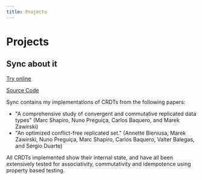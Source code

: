 ```yaml
---
title: Projects
---
```


# Projects

## Sync about it

[Try online](/sync.html)

[Source Code](https://github.com/LAC-Tech/website/blob/master/www/crdt.js)

Sync contains my implementations of CRDTs from the following papers:

- "A comprehensive study of convergent and commutative replicated data types" (Marc Shapiro, Nuno Preguiça, Carlos Baquero, and Marek Zawirski)
- "An optimized conflict-free replicated set." (Annette Bieniusa, Marek Zawirski, Nuno Preguiça, Marc Shapiro, Carlos Baquero, Valter Balegas, and Sérgio Duarte)

All CRDTs implemented show their internal state, and have all been extensively tested for associativity, commutativity and idempotence using property based testing.
